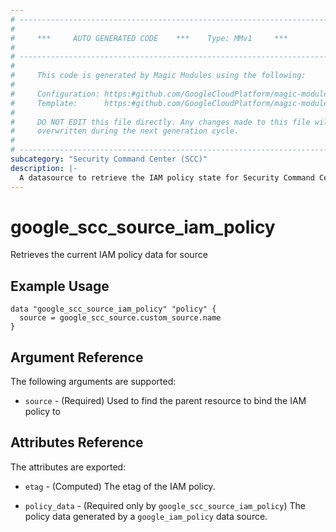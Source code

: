 ```yaml
---
# ----------------------------------------------------------------------------
#
#     ***     AUTO GENERATED CODE    ***    Type: MMv1     ***
#
# ----------------------------------------------------------------------------
#
#     This code is generated by Magic Modules using the following:
#
#     Configuration: https:#github.com/GoogleCloudPlatform/magic-modules/tree/main/mmv1/products/securitycenter/Source.yaml
#     Template:      https:#github.com/GoogleCloudPlatform/magic-modules/tree/main/mmv1/templates/terraform/datasource_iam.html.markdown.tmpl
#
#     DO NOT EDIT this file directly. Any changes made to this file will be
#     overwritten during the next generation cycle.
#
# ----------------------------------------------------------------------------
subcategory: "Security Command Center (SCC)"
description: |-
  A datasource to retrieve the IAM policy state for Security Command Center (SCC) Source
---
```



# google_scc_source_iam_policy

Retrieves the current IAM policy data for source


## Example Usage


```hcl
data "google_scc_source_iam_policy" "policy" {
  source = google_scc_source.custom_source.name
}
```

## Argument Reference

The following arguments are supported:

* `source` - (Required) Used to find the parent resource to bind the IAM policy to

## Attributes Reference

The attributes are exported:

* `etag` - (Computed) The etag of the IAM policy.

* `policy_data` - (Required only by `google_scc_source_iam_policy`) The policy data generated by
  a `google_iam_policy` data source.
